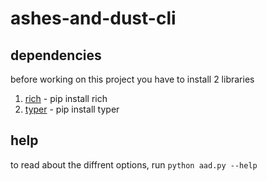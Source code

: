 # ashes-and-dust-cli

## dependencies
before working on this project you have to install 2 libraries
1. [rich](https://pypi.org/project/rich/) - pip install rich
2. [typer](https://pypi.org/project/typer/) - pip install typer

## help
to read about the diffrent options, run
```python aad.py --help```
